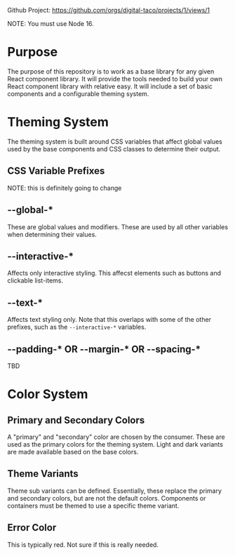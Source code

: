 Github Project: https://github.com/orgs/digital-taco/projects/1/views/1

NOTE: You must use Node 16.

# Purpose

The purpose of this repository is to work as a base library for any given React component library. It will provide the tools needed to build your own React component library with relative easy. It will include a set of basic components and a configurable theming system.


# Theming System

The theming system is built around CSS variables that affect global values used by the base components and CSS classes to determine their output.

## CSS Variable Prefixes

NOTE: this is definitely going to change

## --global-*

These are global values and modifiers. These are used by all other variables when determining their values.

## --interactive-*

Affects only interactive styling. This affecst elements such as buttons and clickable list-items.

## --text-*

Affects text styling only. Note that this overlaps with some of the other prefixes, such as the `--interactive-*` variables.

## --padding-* OR --margin-* OR --spacing-*

TBD


# Color System

## Primary and Secondary Colors

A "primary" and "secondary" color are chosen by the consumer. These are used as the primary colors for the theming system. Light and dark variants are made available based on the base colors.

## Theme Variants

Theme sub variants can be defined. Essentially, these replace the primary and secondary colors, but are not the default colors. Components or containers must be themed to use a specific theme variant.

## Error Color

This is typically red. Not sure if this is really needed.
